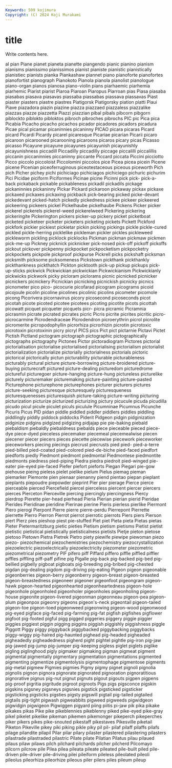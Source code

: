 ```yaml
---
Keywords: 509 kojimura
Copyright: (C) 2024 Koji Murakami
---
```


# title

Write contents here.



al pian Piane pianet pianeta pianette piangendo pianic
pianino pianism pianisms pianissimo pianissimos pianist pianiste pianistic pianistically pianistiec
pianists pianka Piankashaw piannet piano pianoforte pianofortes pianofortist pianograph Pianokoto
Pianola pianola pianolist pianologue piano-organ pianos pianosa piano-violin pians piarhaemic
piarhemia piarhemic Piarist piarist Piaroa Piaroan Piaropus Piarroan pias Piasa
piasaba piasabas piasava piasavas piassaba piassabas piassava piassavas Piast piaster
piasters piastre piastres Piatigorsk Piatigorsky piation piatti Piaui Piave piazadora
piazin piazine piazza piazzaed piazzaless piazzalike piazzas piazze piazzetta Piazzi
piazzian pibal pibals pibcorn pibgorn piblockto piblokto pibloktos pibroch pibroches
pibrochs PIC pic Pica pica Picabia Picacho picacho picachos picador
picadores picadors picadura Picae pical picamar picaninnies picaninny PICAO picara
picaras Picard picard Picardi Picardy picarel picaresque Picariae picarian Picarii
picaro picaroon picarooned picarooning picaroons picaros picary picas Picasso picasso
Picayune picayune picayunes picayunish picayunishly picayunishness piccadill Piccadilly piccadilly piccage
piccalilli piccalillis piccanin piccaninnies piccaninny piccante Piccard piccata Piccini picciotto
Picco piccolo piccoloist Piccolomini piccolos pice Picea picea picein Picene
picene Picenian piceoferruginous piceotestaceous piceous piceworth Pich pich Picher pichey
pichi pichiciago pichiciagos pichiciego pichuric pichurim Pici Picidae piciform Piciformes
Picinae picine Picinni pick pick- pick-a-back pickaback pickable pickableness pickadil
pickadils pickage pickaninnies pickaninny Pickar Pickard pickaroon pickaway pickax pickaxe
pickaxed pickaxes pickaxing pickback pick-bearing picked picke-devant pickedevant picked-hatch pickedly
pickedness pickee pickeer pickeered pickeering pickeers pickel Pickelhaube pickelhaube Pickens
Picker picker pickerel pickerels pickerel-weed pickerelweed Pickering pickering pickeringite Pickerington
pickers picker-up pickery picket picketboat picketed picketeer picketer picketers picketing
pickets Pickett Pickford pickfork pickier pickiest pickietar pickin picking pickings
pickle pickle-cured pickled pickle-herring picklelike pickleman pickler pickles pickleweed pickleworm
pickling picklock picklocks Pickman pickman pickmaw pickmen pick-me-up Pickney picknick
picknicker pick-nosed pick-off pickoff pickoffs pickout pickover pickpenny pickpocket pickpocketism
pickpocketry pickpockets pickpole pickproof pickpurse Pickrell picks pickshaft picksman picksmith
picksome picksomeness Pickstown pickthank pickthankly pickthankness pickthatch Pickton picktooth pick-up
pickup pickups pick-up-sticks pickwick Pickwickian pickwickian Pickwickianism Pickwickianly pickwicks pickwork
picky picloram piclorams picnic picnicked picnicker picnickers picnickery Picnickian picnicking
picnickish picnicky picnics picnometer pico pico- picocurie picofarad picogram picograms
picoid picojoule picolin picoline picolines picolinic picolins picometer picomole picong
Picorivera picornavirus picory picosecond picoseconds picot picotah picote picoted picotee
picotees picoting picotite picots picottah picowatt picquet picqueter picquets picr-
picra picramic Picramnia picrasmin picrate picrated picrates picric Picris picrite
picrites picritic picro- picrocarmine Picrodendraceae Picrodendron picroerythrin picrol picrolite picromerite
picropodophyllin picrorhiza picrorhizin picrotin picrotoxic picrotoxin picrotoxinin picry picryl PICS
pics Pict pict pictarnie Pictavi Pictet Pictish Pictland pictogram pictograph
pictographic pictographically pictographs pictography Pictones Pictor pictoradiogram Pictores pictorial pictorialisation
pictorialise pictorialised pictorialising pictorialism pictorialist pictorialization pictorialize pictorially pictorialness pictorials
pictoric pictorical pictorically pictun picturability picturable picturableness picturably pictural picture
picture-borrowing picture-broidered picture-buying picturecraft pictured picture-dealing picturedom picturedrome pictureful picturegoer
picture-hanging picture-hung pictureless picturelike picturely picturemaker picturemaking picture-painting picture-pasted Picturephone
picturephone picturephones picturer picturers pictures picture-seeking picturesque picturesquely picturesqueness picturesquenesses
picturesquish picture-taking picture-writing picturing picturization picturize picturized picturizing pictury picucule
picuda picudilla picudo picul picule piculet piculs piculule Picumninae Picumnus
Picunche Picuris Picus PID pidan piddle piddled piddler piddlers piddles
piddling piddlingly piddly piddock piddocks Piderit Pidgeon pidgin pidginization pidginize
pidgins pidgized pidgizing pidjajap pie pie-baking piebald piebaldism piebaldly piebaldness
piebalds piece pieceable pieced piece-dye piece-dyed pieceless piecemaker piecemeal piecemealwise
piecen piecener piecer piecers pieces piecette piecewise piecework pieceworker pieceworkers
piecing piecings piecrust piecrusts pied pied- pied-a-terre pied-billed pied-coated pied-colored
pied-de-biche pied-faced piedfort piedforts piedly Piedmont piedmont piedmontal Piedmontese piedmontite
piedmonts piedness pied-piping Piedra piedra piedroit pied-winged pie-eater pie-eyed pie-faced
Piefer piefort pieforts Piegan Piegari pie-gow piehouse pieing pieless pielet
pielike pielum Pielus piemag pieman piemarker Piemonte pien pienaar pienanny
piend pientao piepan pieplant pieplants piepoudre piepowder pieprint Pier pier
pierage Pierce pierce pierceable pierced Piercefield piercel pierceless piercent piercer
piercers pierces Pierceton Pierceville piercing piercingly piercingness Piercy pierdrop Pierette
pier-head pierhead Pieria Pierian pierian pierid Pieridae Pierides Pieridinae pieridine
Pierinae pierine Pieris pierless pierlike Piermont Piero pierogi Pierpont Pierre
pierre pierre-perdu Pierrepont Pierrette pierrette Pierro Pierron Pierrot pierrot pierrotic
pierrots Piers piers Pierson piert Pierz pies pieshop piest pie-stuffed
Piet piet Pieta pieta Pietas pietas Pieter Pietermaritzburg pietic pieties
Pietism pietism pietisms Pietist pietist pietistic pietistical pietistically pietisticalness pietists
Pietje pieton pietose pietoso Pietown Pietra Pietrek Pietro piety piewife
piewipe piewoman piezo piezo- piezochemical piezochemistries piezochemistry piezocrystallization piezoelectric piezoelectrically
piezoelectricity piezometer piezometric piezometrical piezometry PIF pifero piff Piffard piffero
piffle piffled piffler piffles piffling piff-paff pifine pig Pigalle pig-back
pig-backed pig-bed pig-bellied pigbelly pigboat pigboats pig-breeding pig-bribed pig-chested pigdan
pig-dealing pigdom pig-driving pig-eating Pigeon pigeon pigeonable pigeonberries pigeon-berry pigeonberry
pigeon-breast pigeon-breasted pigeon-breastedness pigeoneer pigeoner pigeonfoot pigeongram pigeon-hawk pigeon-hearted pigeonhearted
pigeonheartedness pigeon-hole pigeonhole pigeonholed pigeonholer pigeonholes pigeonholing pigeon-house pigeonite pigeon-livered
pigeonman pigeonneau pigeon-pea pigeon-plum pigeonpox pigeonry pigeons pigeon's-neck pigeontail pigeon-tailed
pigeon-toe pigeon-toed pigeonweed pigeonwing pigeon-wood pigeonwood pig-eyed pigface pig-faced pig-farming
pig-fat pigfish pigfishes pigflower pigfoot pig-footed pigful pigg pigged piggeries
piggery piggie piggier piggies piggiest piggin pigging piggins piggish piggishly
piggishness piggle Piggott Piggy piggy piggyback piggybacked piggybacking piggybacks piggy-wiggy
pig-haired pig-haunted pighead pig-headed pigheaded pigheadedly pigheadedness pigherd pight pightel
pightle pig-iron pig-jaw pig-jawed pig-jump pig-jumper pig-keeping pigless piglet piglets
piglike pigling piglinghood pigly pigmaker pigmaking pigman pigmeat pigment pigmental
pigmentally pigmentary pigmentation pigmentations pigmented pigmenting pigmentize pigmentolysis pigmentophage pigmentose
pigments pig-metal pigmew Pigmies pigmies Pigmy pigmy pignet pignoli pignolia
pignolis pignon pignora pignorate pignorated pignoration pignoratitious pignorative pignus pig-nut
pignut pignuts pigout pigouts pigpen pigpens pig-proof pigritia pigritude pigroot
pigroots Pigs pigs pigsconce pigskin pigskins pigsney pigsneys pigsnies pigstick
pigsticked pigsticker pigsticking pigsticks pigsties pigsty pigswill pigtail pig-tailed pigtailed
pigtails pig-tight pigwash pigweabbits pigweed pigweeds pigwidgeon pigwidgin pigwigeon Pigwiggen
pigyard piing piitis pi-jaw pik pika pikake pikakes pikas Pike
pike pikeblennies pikeblenny piked pike-eyed pike-gray pikel pikelet pikelike pikeman
pikemen pikemonger pikeperch pikeperches piker pikers pikes pike-snouted pikestaff pikestaves
Pikesville piketail Piketon Pikeville pikey piki piking pikle piky pil
pil- pilaf pilaff pilaffs pilafs pilage pilandite pilapil Pilar pilar
pilary pilaster pilastered pilastering pilasters pilastrade pilastraded pilastric Pilate pilate
Pilatian Pilatus pilau pilaued pilaus pilaw pilaws pilch pilchard pilchards
pilcher pilcherd Pilcomayo pilcorn pilcrow pile Pilea pilea pileata pileate
pileated pile-built piled pile-driven pile-driver pile-driving pilei pileiform pileless pileolated
pileoli pileolus pileorhiza pileorhize pileous piler pilers piles pileum pileup
